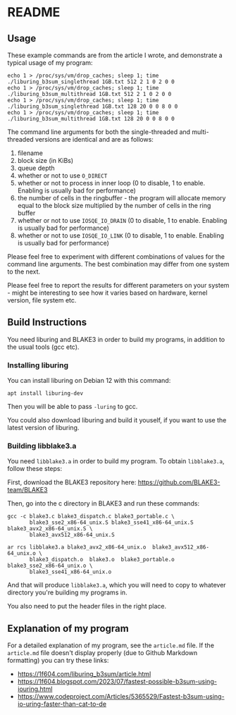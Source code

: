 # README

## Usage

These example commands are from the article I wrote, and demonstrate a typical usage of my program:

```
echo 1 > /proc/sys/vm/drop_caches; sleep 1; time ./liburing_b3sum_singlethread 1GB.txt 512 2 1 0 2 0 0 
echo 1 > /proc/sys/vm/drop_caches; sleep 1; time ./liburing_b3sum_multithread 1GB.txt 512 2 1 0 2 0 0 	
echo 1 > /proc/sys/vm/drop_caches; sleep 1; time ./liburing_b3sum_singlethread 1GB.txt 128 20 0 0 8 0 0 
echo 1 > /proc/sys/vm/drop_caches; sleep 1; time ./liburing_b3sum_multithread 1GB.txt 128 20 0 0 8 0 0
```

The command line arguments for both the single-threaded and multi-threaded versions are identical and are as follows:

1. filename
2. block size (in KiBs)
3. queue depth
4. whether or not to use `O_DIRECT`
5. whether or not to process in inner loop (0 to disable, 1 to enable. Enabling is usually bad for performance)
6. the number of cells in the ringbuffer - the program will allocate memory equal to the block size multiplied by the number of cells in the ring buffer
7. whether or not to use `IOSQE_IO_DRAIN` (0 to disable, 1 to enable. Enabling is usually bad for performance)
8. whether or not to use `IOSQE_IO_LINK` (0 to disable, 1 to enable. Enabling is usually bad for performance)

Please feel free to experiment with different combinations of values for the command line arguments. The best combination may differ from one system to the next.

Please feel free to report the results for different parameters on your system - might be interesting to see how it varies based on hardware, kernel version, file system etc.

## Build Instructions

You need liburing and BLAKE3 in order to build my programs, in addition to the usual tools (gcc etc).

### Installing liburing

You can install liburing on Debian 12 with this command:

```
apt install liburing-dev
```

Then you will be able to pass `-luring` to gcc.

You could also download liburing and build it youself, if you want to use the latest version of liburing.

### Building libblake3.a

You need `libblake3.a` in order to build my program. To obtain `libblake3.a`, follow these steps:

First, download the BLAKE3 repository here: https://github.com/BLAKE3-team/BLAKE3

Then, go into the c directory in BLAKE3 and run these commands:
```
gcc -c blake3.c blake3_dispatch.c blake3_portable.c \
       blake3_sse2_x86-64_unix.S blake3_sse41_x86-64_unix.S blake3_avx2_x86-64_unix.S \
       blake3_avx512_x86-64_unix.S

ar rcs libblake3.a blake3_avx2_x86-64_unix.o  blake3_avx512_x86-64_unix.o \
       blake3_dispatch.o  blake3.o  blake3_portable.o  blake3_sse2_x86-64_unix.o \
       blake3_sse41_x86-64_unix.o
```

And that will produce `libblake3.a`, which you will need to copy to whatever directory you're building my programs in.

You also need to put the header files in the right place.

## Explanation of my program

For a detailed explanation of my program, see the `article.md` file. If the `article.md` file doesn't display properly (due to Github Markdown formatting) you can try these links:
- https://1f604.com/liburing_b3sum/article.html
- https://1f604.blogspot.com/2023/07/fastest-possible-b3sum-using-iouring.html
- https://www.codeproject.com/Articles/5365529/Fastest-b3sum-using-io-uring-faster-than-cat-to-de



